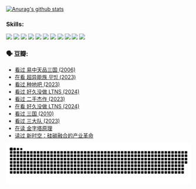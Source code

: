 
[![Anurag's github stats](https://github-readme-stats.vercel.app/api?username=w940853815)](https://github.com/anuraghazra/github-readme-stats)

### Skills:

<code><img height="32" src="https://cdn.jsdelivr.net/npm/simple-icons@v5/icons/python.svg"></code>
<code><img height="32" src="https://cdn.jsdelivr.net/npm/simple-icons@v5/icons/javascript.svg"></code>
<code><img height="32" src="https://cdn.jsdelivr.net/npm/simple-icons@v5/icons/django.svg"></code>
<code><img height="32" src="https://cdn.jsdelivr.net/npm/simple-icons@v5/icons/flask.svg"></code>
<code><img height="32" src="https://cdn.jsdelivr.net/npm/simple-icons@v5/icons/vuetify.svg"></code>
<code><img height="32" src="https://cdn.jsdelivr.net/npm/simple-icons@v5/icons/git.svg"></code>
<code><img height="32" src="https://cdn.jsdelivr.net/npm/simple-icons@v5/icons/docker.svg"></code>
<code><img height="32" src="https://cdn.jsdelivr.net/npm/simple-icons@v5/icons/postgresql.svg"></code>
<code><img height="32" src="https://cdn.jsdelivr.net/npm/simple-icons@v5/icons/elasticsearch.svg"></code>
<code><img height="32" src="https://cdn.jsdelivr.net/npm/simple-icons@v5/icons/macos.svg"></code>
<code><img height="32" src="https://cdn.jsdelivr.net/npm/simple-icons@v5/icons/linux.svg"></code>

### 🗣 豆瓣:

<!-- DOUBAN-ACTIVITIES:START -->
- [看过 易中天品三国‎ (2006)](https://www.douban.com/people/136069238/status/4529910812/?_i=08855907)
- [在看 超异能族 무빙‎ (2023)](https://www.douban.com/people/136069238/status/4527291077/?_i=08855907)
- [看过 种地吧‎ (2023)](https://www.douban.com/people/136069238/status/4527289637/?_i=08855907)
- [看过 好久没做 LTNS‎ (2024)](https://www.douban.com/people/136069238/status/4527289515/?_i=08855907)
- [看过 二手杰作‎ (2023)](https://www.douban.com/people/136069238/status/4522502716/?_i=08855907)
- [在看 好久没做 LTNS‎ (2024)](https://www.douban.com/people/136069238/status/4521969883/?_i=08855907)
- [看过 三国‎ (2010)](https://www.douban.com/people/136069238/status/4521634661/?_i=08855907)
- [看过 三大队‎ (2023)](https://www.douban.com/people/136069238/status/4510323325/?_i=08855907)
- [在读 金字塔原理](https://www.douban.com/people/136069238/status/4507497587/?_i=08855907)
- [读过 新时空：硅碳融合的产业革命](https://www.douban.com/people/136069238/status/4506659177/?_i=08855907)
<!-- DOUBAN-ACTIVITIES:END -->


![Snake animation](https://raw.githubusercontent.com/w940853815/w940853815/output/github-contribution-grid-snake.svg)

<!--
**w940853815/w940853815** is a ✨ _special_ ✨ repository because its `README.md` (this file) appears on your GitHub profile.

Here are some ideas to get you started:

- 🔭 I’m currently working on ...
- 🌱 I’m currently learning ...
- 👯 I’m looking to collaborate on ...
- 🤔 I’m looking for help with ...
- 💬 Ask me about ...
- 📫 How to reach me: ...
- 😄 Pronouns: ...
- ⚡ Fun fact: ...
-->
